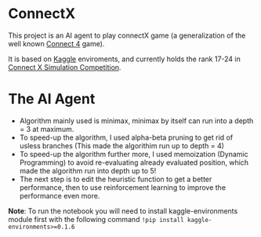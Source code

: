 # ConnectX
This project is an AI agent to play connectX game (a generalization of the well known [Connect 4](https://en.wikipedia.org/wiki/Connect_Four) game).

It is based on [Kaggle](https://www.kaggle.com/) enviroments, and currently holds the rank 17-24 in [Connect X Simulation Competition](https://www.kaggle.com/competitions/connectx/leaderboard).

# The AI Agent
- Algorithm mainly used is minimax, minimax by itself can run into a depth = 3 at maximum.
- To speed-up the algorithm, I used alpha-beta pruning to get rid of usless branches (This made the algorithim run up to depth = 4)
- To speed-up the algorithm further more, I used memoization (Dynamic Programming) to avoid re-evaluating already evaluated position, which made the algorithm run into depth up to 5!
- The next step is to edit the heuristic function to get a better performance, then to use reinforcement learning to improve the performance even more.

**Note**: To run the notebook you will need to install kaggle-environments module first with the following command `!pip install kaggle-environments>=0.1.6`

